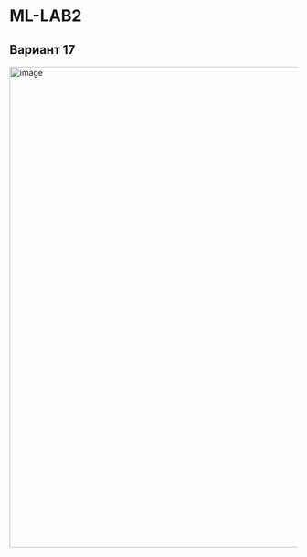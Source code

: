 # ML-LAB2
## Вариант 17
<img width="706" height="841" alt="image" src="https://github.com/user-attachments/assets/744603c1-2560-42ed-95aa-0e44a5ea8f0d" />
